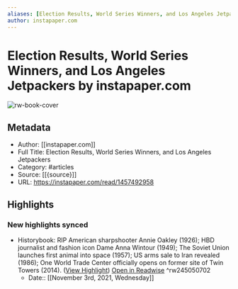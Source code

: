 ```yaml
---
aliases: [Election Results, World Series Winners, and Los Angeles Jetpackers, Election Results, World Series Winners, and Los Angeles Jetpackers]
author: instapaper.com
---
```

# Election Results, World Series Winners, and Los Angeles Jetpackers by instapaper.com

![rw-book-cover](https://readwise-assets.s3.amazonaws.com/static/images/article2.74d541386bbf.png)

## Metadata
- Author: [[instapaper.com]]
- Full Title: Election Results, World Series Winners, and Los Angeles Jetpackers
- Category: #articles
- Source: [[{source}]]
- URL: https://instapaper.com/read/1457492958

## Highlights
### New highlights synced
- Historybook: RIP American sharpshooter Annie Oakley (1926); HBD journalist and fashion icon Dame Anna Wintour (1949); The Soviet Union launches first animal into space (1957); US arms sale to Iran revealed (1986); One World Trade Center officially opens on former site of Twin Towers (2014). ([View Highlight](https://instapaper.com/read/1457492958/17890802)) [Open in Readwise](https://readwise.io/open/245050702) ^rw245050702
    - Date:: [[November 3rd, 2021, Wednesday]]
